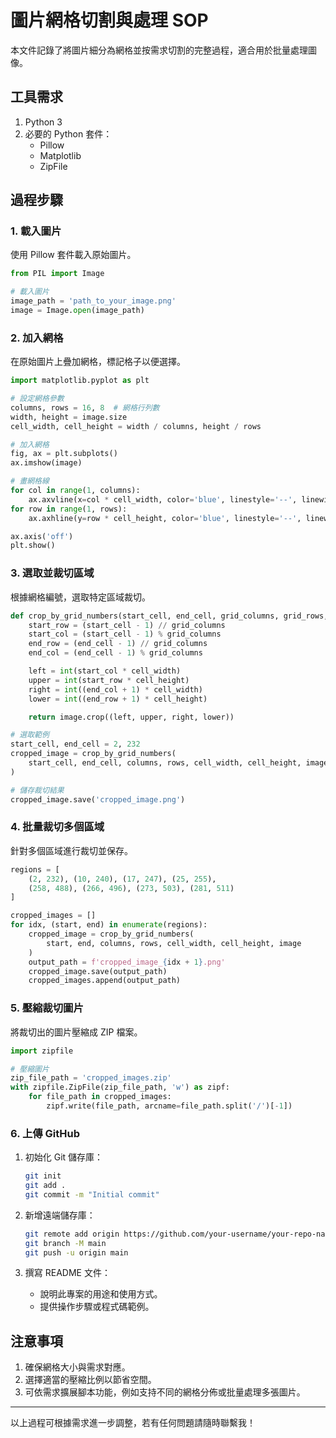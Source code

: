 # 圖片網格切割與處理 SOP

本文件記錄了將圖片細分為網格並按需求切割的完整過程，適合用於批量處理圖像。

## 工具需求

1. Python 3
2. 必要的 Python 套件：
   - Pillow
   - Matplotlib
   - ZipFile

## 過程步驟

### 1. 載入圖片

使用 Pillow 套件載入原始圖片。

```python
from PIL import Image

# 載入圖片
image_path = 'path_to_your_image.png'
image = Image.open(image_path)
```

### 2. 加入網格

在原始圖片上疊加網格，標記格子以便選擇。

```python
import matplotlib.pyplot as plt

# 設定網格參數
columns, rows = 16, 8  # 網格行列數
width, height = image.size
cell_width, cell_height = width / columns, height / rows

# 加入網格
fig, ax = plt.subplots()
ax.imshow(image)

# 畫網格線
for col in range(1, columns):
    ax.axvline(x=col * cell_width, color='blue', linestyle='--', linewidth=0.5)
for row in range(1, rows):
    ax.axhline(y=row * cell_height, color='blue', linestyle='--', linewidth=0.5)

ax.axis('off')
plt.show()
```

### 3. 選取並裁切區域

根據網格編號，選取特定區域裁切。

```python
def crop_by_grid_numbers(start_cell, end_cell, grid_columns, grid_rows, cell_width, cell_height, image):
    start_row = (start_cell - 1) // grid_columns
    start_col = (start_cell - 1) % grid_columns
    end_row = (end_cell - 1) // grid_columns
    end_col = (end_cell - 1) % grid_columns

    left = int(start_col * cell_width)
    upper = int(start_row * cell_height)
    right = int((end_col + 1) * cell_width)
    lower = int((end_row + 1) * cell_height)

    return image.crop((left, upper, right, lower))

# 選取範例
start_cell, end_cell = 2, 232
cropped_image = crop_by_grid_numbers(
    start_cell, end_cell, columns, rows, cell_width, cell_height, image
)

# 儲存裁切結果
cropped_image.save('cropped_image.png')
```

### 4. 批量裁切多個區域

針對多個區域進行裁切並保存。

```python
regions = [
    (2, 232), (10, 240), (17, 247), (25, 255),
    (258, 488), (266, 496), (273, 503), (281, 511)
]

cropped_images = []
for idx, (start, end) in enumerate(regions):
    cropped_image = crop_by_grid_numbers(
        start, end, columns, rows, cell_width, cell_height, image
    )
    output_path = f'cropped_image_{idx + 1}.png'
    cropped_image.save(output_path)
    cropped_images.append(output_path)
```

### 5. 壓縮裁切圖片

將裁切出的圖片壓縮成 ZIP 檔案。

```python
import zipfile

# 壓縮圖片
zip_file_path = 'cropped_images.zip'
with zipfile.ZipFile(zip_file_path, 'w') as zipf:
    for file_path in cropped_images:
        zipf.write(file_path, arcname=file_path.split('/')[-1])
```

### 6. 上傳 GitHub

1. 初始化 Git 儲存庫：

   ```bash
   git init
   git add .
   git commit -m "Initial commit"
   ```

2. 新增遠端儲存庫：

   ```bash
   git remote add origin https://github.com/your-username/your-repo-name.git
   git branch -M main
   git push -u origin main
   ```

3. 撰寫 README 文件：
   - 說明此專案的用途和使用方式。
   - 提供操作步驟或程式碼範例。

## 注意事項

1. 確保網格大小與需求對應。
2. 選擇適當的壓縮比例以節省空間。
3. 可依需求擴展腳本功能，例如支持不同的網格分佈或批量處理多張圖片。

---

以上過程可根據需求進一步調整，若有任何問題請隨時聯繫我！
